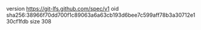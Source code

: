 version https://git-lfs.github.com/spec/v1
oid sha256:38966f70dd700f1c89063a6a63cb193d6bee7c599aff78b3a30712e130cf1fdb
size 308
